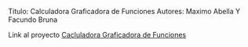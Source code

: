 Titulo: Calculadora Graficadora de Funciones
Autores: Maximo Abella Y Facundo Bruna

Link al proyecto [Cacluladora Graficadora de Funciones](https://ucc-labcompu2.github.io/proyecto2024-bruna-abella/)

